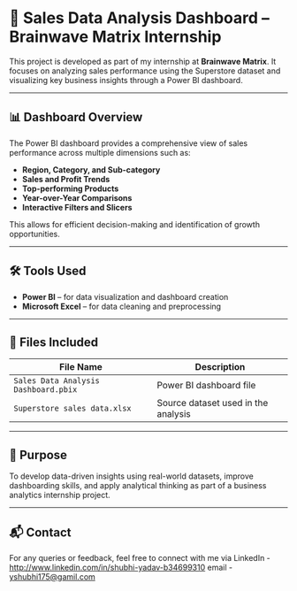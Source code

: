 # 🧠 Sales Data Analysis Dashboard – Brainwave Matrix Internship

This project is developed as part of my internship at **Brainwave Matrix**. It focuses on analyzing sales performance using the Superstore dataset and visualizing key business insights through a Power BI dashboard.

---

## 📊 Dashboard Overview

The Power BI dashboard provides a comprehensive view of sales performance across multiple dimensions such as:

- **Region, Category, and Sub-category**
- **Sales and Profit Trends**
- **Top-performing Products**
- **Year-over-Year Comparisons**
- **Interactive Filters and Slicers**

This allows for efficient decision-making and identification of growth opportunities.

---

## 🛠 Tools Used

- **Power BI** – for data visualization and dashboard creation  
- **Microsoft Excel** – for data cleaning and preprocessing

---

## 📁 Files Included

| File Name                         | Description                            |
|----------------------------------|----------------------------------------|
| `Sales Data Analysis Dashboard.pbix` | Power BI dashboard file              |
| `Superstore sales data.xlsx`     | Source dataset used in the analysis    |

---

## 📌 Purpose

To develop data-driven insights using real-world datasets, improve dashboarding skills, and apply analytical thinking as part of a business analytics internship project.

---

## 📬 Contact

For any queries or feedback, feel free to connect with me via LinkedIn - http://www.linkedin.com/in/shubhi-yadav-b34699310 
email - yshubhi175@gamil.com


